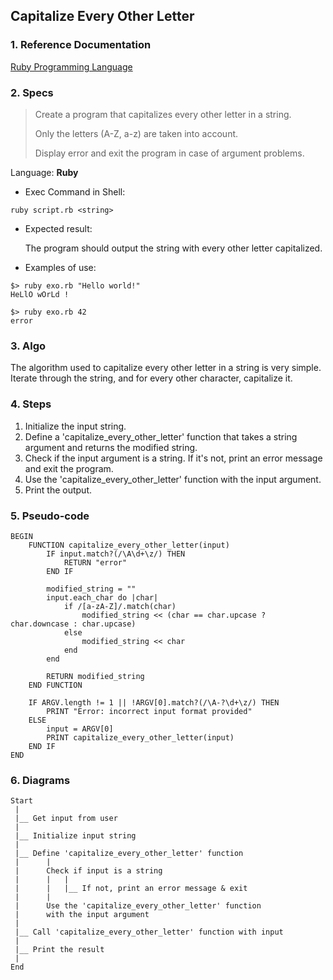 ## Capitalize Every Other Letter

### 1. Reference Documentation

[Ruby Programming Language](https://www.ruby-lang.org/en/)

### 2. Specs

> Create a program that capitalizes
> every other letter in a string.
>
> Only the letters (A-Z, a-z) are taken into account.
>
> Display error and exit the program in case of argument problems.

Language: <b>Ruby</b>

- Exec Command in Shell:

```
ruby script.rb <string>
```

- Expected result:

  The program should output the string with every other letter capitalized.

- Examples of use:

```
$> ruby exo.rb "Hello world!"
HeLlO wOrLd !
```
```
$> ruby exo.rb 42
error
```

### 3. Algo

The algorithm used to capitalize every other letter in a string is very simple. Iterate through the string, and for every other character, capitalize it.

### 4. Steps

1.  Initialize the input string.
2.  Define a 'capitalize_every_other_letter' function that takes a string argument and returns the modified string.
3.  Check if the input argument is a string. If it's not, print an error message and exit the program.
4.  Use the 'capitalize_every_other_letter' function with the input argument.
5.  Print the output.

### 5. Pseudo-code

```
BEGIN
    FUNCTION capitalize_every_other_letter(input)
        IF input.match?(/\A\d+\z/) THEN
            RETURN "error"
        END IF

        modified_string = ""
        input.each_char do |char|
            if /[a-zA-Z]/.match(char)
                modified_string << (char == char.upcase ? char.downcase : char.upcase)
            else
                modified_string << char
            end
        end

        RETURN modified_string
    END FUNCTION

    IF ARGV.length != 1 || !ARGV[0].match?(/\A-?\d+\z/) THEN
        PRINT "Error: incorrect input format provided"
    ELSE
        input = ARGV[0]
        PRINT capitalize_every_other_letter(input)
    END IF
END
```

### 6. Diagrams

```
Start
 |
 |__ Get input from user
 | 
 |__ Initialize input string
 |
 |__ Define 'capitalize_every_other_letter' function
 |      |
 |      Check if input is a string
 |      |   |
 |      |   |__ If not, print an error message & exit
 |      |
 |      Use the 'capitalize_every_other_letter' function
 |      with the input argument
 |
 |__ Call 'capitalize_every_other_letter' function with input
 |
 |__ Print the result
 | 
End
```
